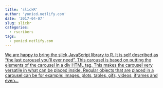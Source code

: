 ```yaml
---
title: 'slickR'
author: 'yonicd.netlify.com'
date: '2017-04-07'
slug: slickr
categories:
  - rscribers
tags:
  - yonicd.netlify.com
---
```


[We are happy to bring the slick JavaScript library to R. It is self described as &ldquo;the last carousel you&rsquo;ll ever need&rdquo;. This carousel is based on putting the elements of the carousel in a div HTML tag. This makes the carousel very versatile in what can be placed inside. Regular objects that are placed in a carousel can be for example: images, plots, tables, gifs, videos, iframes and even...<click to read more>](https://yonicd.netlify.com/post/2017-04-07-slickr/)

